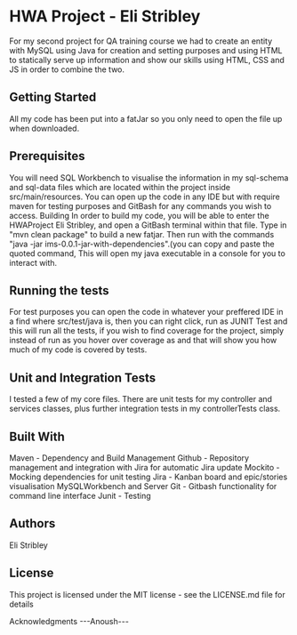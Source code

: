 
# HWA Project  - Eli Stribley

For my second project for QA training course we had to create an entity with MySQL using Java for creation and setting purposes and using HTML to statically serve up information and show our skills using HTML, CSS and JS in order to combine the two.

## Getting Started
All my code has been put into a fatJar so you only need to open the file up when downloaded.

## Prerequisites
You will need SQL Workbench to visualise the information in my sql-schema and sql-data files which are located within the project inside src/main/resources. You can open up the code in any IDE but with require maven for testing purposes and GitBash for any commands you wish to access.
Building
In order to build my code, you will be able to enter the HWAProject Eli Stribley, and open a GitBash terminal within that file. Type in "mvn clean package" to build a new fatjar. Then run with the commands "java -jar ims-0.0.1-jar-with-dependencies".(you can copy and paste the quoted command, This will open my java executable in a console for you to interact with. 

## Running the tests
For test purposes you can open the code in whatever your preffered IDE in a find where src/test/java is, then you can right click, run as JUNIT Test and this will run all the tests, if you wish to find coverage for the project, simply instead of run as you hover over coverage as and that will show you how much of my code is covered by tests.

## Unit and Integration Tests
I tested a few of my core files. There are unit tests for my controller and services classes, plus further integration tests in my controllerTests class.

## Built With
Maven - Dependency and Build Management
Github - Repository management and integration with Jira for automatic Jira update
Mockito - Mocking dependencies for unit testing
Jira - Kanban board and epic/stories visualisation
MySQLWorkbench and Server
Git - Gitbash functionality for command line interface
Junit - Testing
## Authors
Eli Stribley
## License
This project is licensed under the MIT license - see the LICENSE.md file for details

Acknowledgments
---Anoush---
